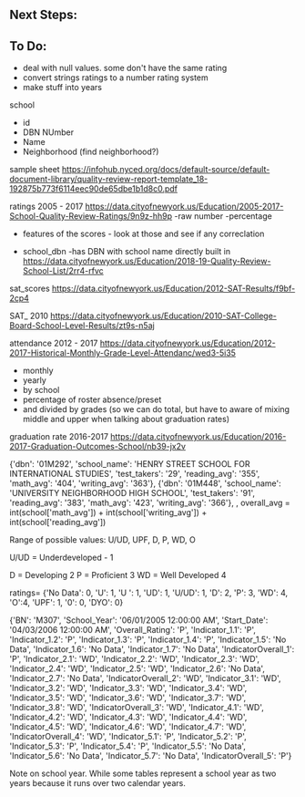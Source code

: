 
Next Steps:
-----------


To Do:
------
- deal with null values. some don't have the same rating
- convert strings ratings to a number rating system
- make stuff into years



school
- id
- DBN NUmber
- Name
- Neighborhood (find neighborhood?)




sample sheet
https://infohub.nyced.org/docs/default-source/default-document-library/quality-review-report-template_18-192875b773f6114eec90de65dbe1b1d8c0.pdf




ratings 2005 - 2017
https://data.cityofnewyork.us/Education/2005-2017-School-Quality-Review-Ratings/9n9z-hh9p
-raw number
-percentage
- features of the scores - look at those and see if any correclation


- school_dbn
-has DBN with school name directly built in
https://data.cityofnewyork.us/Education/2018-19-Quality-Review-School-List/2rr4-rfvc


sat_scores
https://data.cityofnewyork.us/Education/2012-SAT-Results/f9bf-2cp4

SAT_ 2010 
https://data.cityofnewyork.us/Education/2010-SAT-College-Board-School-Level-Results/zt9s-n5aj


attendance 2012 - 2017
https://data.cityofnewyork.us/Education/2012-2017-Historical-Monthly-Grade-Level-Attendanc/wed3-5i35
- monthly
- yearly
- by school
- percentage of roster absence/preset
- and divided by grades (so we can do total, but have to aware of mixing middle and upper when talking about graduation rates)


graduation rate 2016-2017
https://data.cityofnewyork.us/Education/2016-2017-Graduation-Outcomes-School/nb39-jx2v


{'dbn': '01M292', 'school_name': 'HENRY STREET SCHOOL FOR INTERNATIONAL STUDIES', 'test_takers': '29', 'reading_avg': '355', 'math_avg': '404', 'writing_avg': '363'}, {'dbn': '01M448', 'school_name': 'UNIVERSITY NEIGHBORHOOD HIGH SCHOOL', 'test_takers': '91', 'reading_avg': '383', 'math_avg': '423', 'writing_avg': '366'},
, overall_avg = int(school['math_avg']) + int(school['writing_avg']) + int(school['reading_avg'])



Range of possible values: 
U/UD, 
UPF, 
D, 
P, 
WD, 
O 

U/UD = Underdeveloped - 1
<!-- UPF = Underdeveloped with Proficient Features (only an option in 2007-8, 2008-9 and 2009-10) 1.5 -->
D = Developing 2
P = Proficient 3
WD = Well Developed 4 
<!-- O = Outstanding (only an option in 2007-8) 4.5 
 -->

ratings= {'No Data': 0, 'U': 1, 'U ': 1, 'UD': 1, 'U/UD': 1, 'D': 2, 'P': 3, 'WD': 4, 'O':4, 'UPF': 1, '0': 0, 'DYO': 0}

 {'BN': 'M307', 'School_Year': '06/01/2005 12:00:00 AM', 'Start_Date': '04/03/2006 12:00:00 AM', 'Overall_Rating': 'P', 'Indicator_1.1': 'P', 'Indicator_1.2': 'P', 'Indicator_1.3': 'P', 'Indicator_1.4': 'P', 'Indicator_1.5': 'No Data', 'Indicator_1.6': 'No Data', 'Indicator_1.7': 'No Data', 'IndicatorOverall_1': 'P', 'Indicator_2.1': 'WD', 'Indicator_2.2': 'WD', 'Indicator_2.3': 'WD', 'Indicator_2.4': 'WD', 'Indicator_2.5': 'WD', 'Indicator_2.6': 'No Data', 'Indicator_2.7': 'No Data', 'IndicatorOverall_2': 'WD', 'Indicator_3.1': 'WD', 'Indicator_3.2': 'WD', 'Indicator_3.3': 'WD', 'Indicator_3.4': 'WD', 'Indicator_3.5': 'WD', 'Indicator_3.6': 'WD', 'Indicator_3.7': 'WD', 'Indicator_3.8': 'WD', 'IndicatorOverall_3': 'WD', 'Indicator_4.1': 'WD', 'Indicator_4.2': 'WD', 'Indicator_4.3': 'WD', 'Indicator_4.4': 'WD', 'Indicator_4.5': 'WD', 'Indicator_4.6': 'WD', 'Indicator_4.7': 'WD', 'IndicatorOverall_4': 'WD', 'Indicator_5.1': 'P', 'Indicator_5.2': 'P', 'Indicator_5.3': 'P', 'Indicator_5.4': 'P', 'Indicator_5.5': 'No Data', 'Indicator_5.6': 'No Data', 'Indicator_5.7': 'No Data', 'IndicatorOverall_5': 'P'}


Note on school year. While some tables represent a school year as two years because it runs over two calendar years. 


